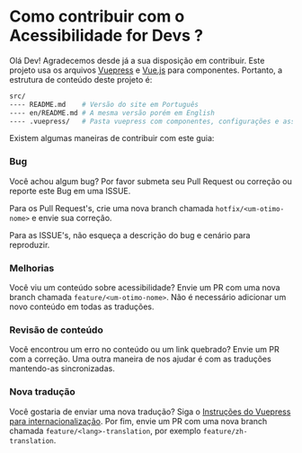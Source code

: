 # Como contribuir com o Acessibilidade for Devs ?

Olá Dev! Agradecemos desde já a sua disposição em contribuir. Este projeto usa os arquivos [Vuepress](vuepress.vuejs.org) e [Vue.js](vuejs.org) para componentes. Portanto, a estrutura de conteúdo deste projeto é:

```sh
src/
---- README.md    # Versão do site em Português
---- en/README.md # A mesma versão porém em English
---- .vuepress/   # Pasta vuepress com componentes, configurações e assim por diante
```

Existem algumas maneiras de contribuir com este guia:

### Bug

Você achou algum bug? Por favor submeta seu Pull Request ou correção ou reporte este Bug em uma ISSUE.

Para os Pull Request's, crie uma nova branch chamada `hotfix/<um-otimo-nome>` e envie sua correção.

Para as ISSUE's, não esqueça a descrição do bug e cenário para reproduzir.

### Melhorias

Você viu um conteúdo sobre acessibilidade? Envie um PR com uma nova branch chamada `feature/<um-otimo-nome>`. Não é necessário adicionar um novo conteúdo em todas as traduções.

### Revisão de conteúdo

Você encontrou um erro no conteúdo ou um link quebrado? Envie um PR com a correção. Uma outra maneira de nos ajudar é com as traduções mantendo-as sincronizadas.

### Nova tradução

Você gostaria de enviar uma nova tradução? Siga o [Instruções do Vuepress para internacionalização](https://vuepress.vuejs.org/guide/i18n.html). Por fim, envie um PR com uma nova branch chamada `feature/<lang>-translation`, por exemplo `feature/zh-translation`.
